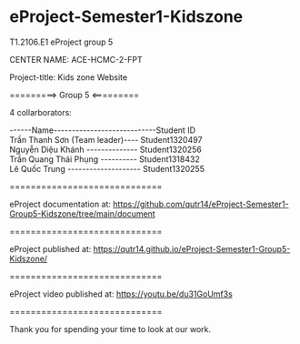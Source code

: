 # eProject-Semester1-Kidszone

T1.2106.E1 eProject group 5

CENTER NAME: ACE-HCMC-2-FPT

Project-title: Kids zone Website

=========> Group 5 <=========

4 collarborators:

------Name----------------------------Student ID                                                                                                                                 
Trần Thanh Sơn (Team leader)---- Student1320497                                                                                                                                   
Nguyễn Diệu Khánh -------------- Student1320256                                                                                                                                  
Trần Quang Thái Phụng ---------- Student1318432                                                                                                                                 
Lê Quốc Trung -------------------- Student1320255

                         
=============================

eProject documentation at: https://github.com/qutr14/eProject-Semester1-Group5-Kidszone/tree/main/document

=============================

eProject published at: https://qutr14.github.io/eProject-Semester1-Group5-Kidszone/

=============================

eProject video published at: https://youtu.be/du31GoUmf3s

=============================

Thank you for spending your time to look at our work.
